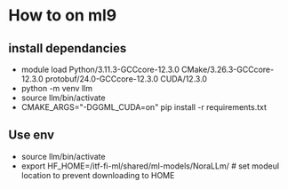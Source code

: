 # How to on ml9

## install dependancies
- module load Python/3.11.3-GCCcore-12.3.0 CMake/3.26.3-GCCcore-12.3.0 protobuf/24.0-GCCcore-12.3.0 CUDA/12.3.0
- python -m venv llm
- source llm/bin/activate
- CMAKE_ARGS="-DGGML_CUDA=on" pip install -r requirements.txt

## Use env
- source llm/bin/activate
- export HF_HOME=/itf-fi-ml/shared/ml-models/NoraLLm/  # set modeul location to prevent downloading to HOME

